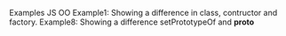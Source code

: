 Examples JS OO
Example1: Showing a difference in class, contructor and factory.
Example8: Showing a difference setPrototypeOf and __proto__